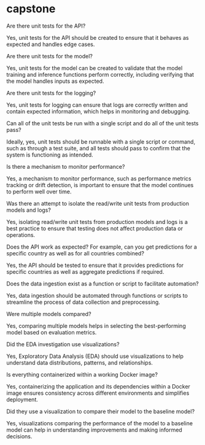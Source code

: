 # capstone
Are there unit tests for the API?

Yes, unit tests for the API should be created to ensure that it behaves as expected and handles edge cases.

Are there unit tests for the model?

Yes, unit tests for the model can be created to validate that the model training and inference functions perform correctly, including verifying that the model handles inputs as expected.

Are there unit tests for the logging?

Yes, unit tests for logging can ensure that logs are correctly written and contain expected information, which helps in monitoring and debugging.

Can all of the unit tests be run with a single script and do all of the unit tests pass?

Ideally, yes, unit tests should be runnable with a single script or command, such as through a test suite, and all tests should pass to confirm that the system is functioning as intended.

Is there a mechanism to monitor performance?

Yes, a mechanism to monitor performance, such as performance metrics tracking or drift detection, is important to ensure that the model continues to perform well over time.

Was there an attempt to isolate the read/write unit tests from production models and logs?

Yes, isolating read/write unit tests from production models and logs is a best practice to ensure that testing does not affect production data or operations.

Does the API work as expected? For example, can you get predictions for a specific country as well as for all countries combined?

Yes, the API should be tested to ensure that it provides predictions for specific countries as well as aggregate predictions if required.

Does the data ingestion exist as a function or script to facilitate automation?

Yes, data ingestion should be automated through functions or scripts to streamline the process of data collection and preprocessing.

Were multiple models compared?

Yes, comparing multiple models helps in selecting the best-performing model based on evaluation metrics.

Did the EDA investigation use visualizations?

Yes, Exploratory Data Analysis (EDA) should use visualizations to help understand data distributions, patterns, and relationships.

Is everything containerized within a working Docker image?

Yes, containerizing the application and its dependencies within a Docker image ensures consistency across different environments and simplifies deployment.

Did they use a visualization to compare their model to the baseline model?

Yes, visualizations comparing the performance of the model to a baseline model can help in understanding improvements and making informed decisions.
